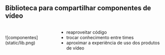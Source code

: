 ## Biblioteca para compartilhar componentes de vídeo

<div style="display: flex; align-items: center; justify-content: space-around">
  ![componentes](static/lib.png)

  <ul>
    <li>reaproveitar código</li>
    <li>trocar conhecimento entre times</li>
    <li>aproximar a experiência de uso dos produtos de vídeo</li>
  </ul>
</div>
